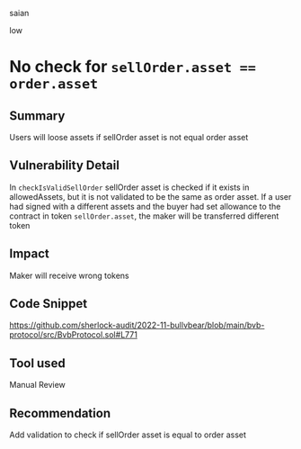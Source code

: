 saian

low

# No check for `sellOrder.asset == order.asset`

## Summary

Users will loose assets if sellOrder asset is not equal order asset

## Vulnerability Detail

In `checkIsValidSellOrder` sellOrder asset is checked if it exists in allowedAssets, but it is not validated to be the same as order asset. 
If a user had signed with a different assets and the buyer had set allowance to the contract in token `sellOrder.asset`, the maker will be transferred different token

## Impact

Maker will receive wrong tokens

## Code Snippet

https://github.com/sherlock-audit/2022-11-bullvbear/blob/main/bvb-protocol/src/BvbProtocol.sol#L771

## Tool used

Manual Review

## Recommendation

Add validation to check if sellOrder asset is equal to order asset